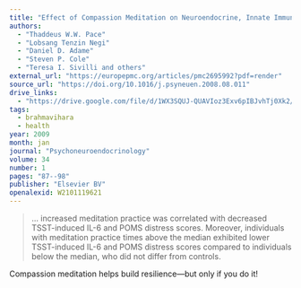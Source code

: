 ```yaml
---
title: "Effect of Compassion Meditation on Neuroendocrine, Innate Immune and Behavioral Responses to Psychosocial Stress"
authors:
  - "Thaddeus W.W. Pace"
  - "Lobsang Tenzin Negi"
  - "Daniel D. Adame"
  - "Steven P. Cole"
  - "Teresa I. Sivilli and others"
external_url: "https://europepmc.org/articles/pmc2695992?pdf=render"
source_url: "https://doi.org/10.1016/j.psyneuen.2008.08.011"
drive_links:
  - "https://drive.google.com/file/d/1WX3SQUJ-QUAVIoz3Exv6pIBJvhTj0Xk2/view?usp=drivesdk"
tags:
  - brahmavihara
  - health
year: 2009
month: jan
journal: "Psychoneuroendocrinology"
volume: 34
number: 1
pages: "87--98"
publisher: "Elsevier BV"
openalexid: W2101119621
---
```


> ... increased meditation practice was correlated with decreased TSST-induced IL-6 and POMS distress scores.
> Moreover, individuals with meditation practice times above the median exhibited lower TSST-induced IL-6 and POMS distress scores compared to individuals below the median, who did not differ from controls.

Compassion meditation helps build resilience—but only if you do it!

